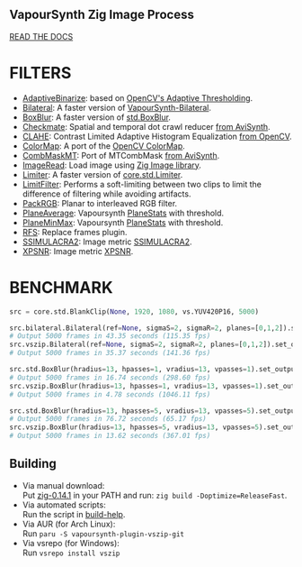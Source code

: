 ## VapourSynth Zig Image Process

[READ THE DOCS](https://github.com/dnjulek/vapoursynth-zip/wiki)

# FILTERS
- [AdaptiveBinarize](https://github.com/dnjulek/vapoursynth-zip/wiki/AdaptiveBinarize): based on [OpenCV's Adaptive Thresholding](https://docs.opencv.org/5.x/d7/d4d/tutorial_py_thresholding.html).
- [Bilateral](https://github.com/dnjulek/vapoursynth-zip/wiki/Bilateral): A faster version of [VapourSynth-Bilateral](https://github.com/HomeOfVapourSynthEvolution/VapourSynth-Bilateral).
- [BoxBlur](https://github.com/dnjulek/vapoursynth-zip/wiki/BoxBlur): A faster version of [std.BoxBlur](https://www.vapoursynth.com/doc/functions/video/boxblur.html).
- [Checkmate](https://github.com/dnjulek/vapoursynth-zip/wiki/Checkmate): Spatial and temporal dot crawl reducer [from AviSynth](https://github.com/tp7/checkmate).
- [CLAHE](https://github.com/dnjulek/vapoursynth-zip/wiki/CLAHE): Contrast Limited Adaptive Histogram Equalization [from OpenCV](https://docs.opencv.org/5.x/d5/daf/tutorial_py_histogram_equalization.html).
- [ColorMap](https://github.com/dnjulek/vapoursynth-zip/wiki/ColorMap): A port of the [OpenCV ColorMap](https://docs.opencv.org/5.x/d3/d50/group__imgproc__colormap.html).
- [CombMaskMT](https://github.com/dnjulek/vapoursynth-zip/wiki/CombMaskMT): Port of MTCombMask [from AviSynth](http://avisynth.nl/index.php/MTCombMask).
- [ImageRead](https://github.com/dnjulek/vapoursynth-zip/wiki/ImageRead): Load image using [Zig Image library](https://github.com/zigimg/zigimg).
- [Limiter](https://github.com/dnjulek/vapoursynth-zip/wiki/Limiter): A faster version of [core.std.Limiter](https://www.vapoursynth.com/doc/functions/video/limiter.html).
- [LimitFilter](https://github.com/dnjulek/vapoursynth-zip/wiki/LimitFilter): Performs a soft-limiting between two clips to limit the difference of filtering while avoiding artifacts.
- [PackRGB](https://github.com/dnjulek/vapoursynth-zip/wiki/PackRGB): Planar to interleaved RGB filter.
- [PlaneAverage](https://github.com/dnjulek/vapoursynth-zip/wiki/PlaneAverage): Vapoursynth [PlaneStats](https://www.vapoursynth.com/doc/functions/video/planestats.html) with threshold.
- [PlaneMinMax](https://github.com/dnjulek/vapoursynth-zip/wiki/PlaneMinMax): Vapoursynth [PlaneStats](https://www.vapoursynth.com/doc/functions/video/planestats.html) with threshold.
- [RFS](https://github.com/dnjulek/vapoursynth-zip/wiki/RFS): Replace frames plugin.
- [SSIMULACRA2](https://github.com/dnjulek/vapoursynth-zip/wiki/SSIMULACRA2): Image metric [SSIMULACRA2](https://github.com/cloudinary/ssimulacra2).
- [XPSNR](https://github.com/dnjulek/vapoursynth-zip/wiki/XPSNR): Image metric [XPSNR](https://github.com/fraunhoferhhi/xpsnr).

# BENCHMARK

```py
src = core.std.BlankClip(None, 1920, 1080, vs.YUV420P16, 5000)

src.bilateral.Bilateral(ref=None, sigmaS=2, sigmaR=2, planes=[0,1,2]).set_output(1) 
# Output 5000 frames in 43.35 seconds (115.35 fps)
src.vszip.Bilateral(ref=None, sigmaS=2, sigmaR=2, planes=[0,1,2]).set_output(2) 
# Output 5000 frames in 35.37 seconds (141.36 fps)

src.std.BoxBlur(hradius=13, hpasses=1, vradius=13, vpasses=1).set_output(3) 
# Output 5000 frames in 16.74 seconds (298.60 fps)
src.vszip.BoxBlur(hradius=13, hpasses=1, vradius=13, vpasses=1).set_output(4) 
# Output 5000 frames in 4.78 seconds (1046.11 fps)

src.std.BoxBlur(hradius=13, hpasses=5, vradius=13, vpasses=5).set_output(5) 
# Output 5000 frames in 76.72 seconds (65.17 fps)
src.vszip.BoxBlur(hradius=13, hpasses=5, vradius=13, vpasses=5).set_output(6) 
# Output 5000 frames in 13.62 seconds (367.01 fps)
```

## Building

- Via manual download:\
Put [zig-0.14.1](https://ziglang.org/download/) in your PATH and run: ``zig build -Doptimize=ReleaseFast``.
- Via automated scripts:\
Run the script in [build-help](/build-help).
- Via AUR (for Arch Linux):\
Run ``paru -S vapoursynth-plugin-vszip-git``
- Via vsrepo (for Windows):\
Run ``vsrepo install vszip``
 
